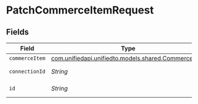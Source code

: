 # PatchCommerceItemRequest


## Fields

| Field                                                                                      | Type                                                                                       | Required                                                                                   | Description                                                                                |
| ------------------------------------------------------------------------------------------ | ------------------------------------------------------------------------------------------ | ------------------------------------------------------------------------------------------ | ------------------------------------------------------------------------------------------ |
| `commerceItem`                                                                             | [com.unifiedapi.unifiedto.models.shared.CommerceItem](../../models/shared/CommerceItem.md) | :heavy_minus_sign:                                                                         | N/A                                                                                        |
| `connectionId`                                                                             | *String*                                                                                   | :heavy_check_mark:                                                                         | ID of the connection                                                                       |
| `id`                                                                                       | *String*                                                                                   | :heavy_check_mark:                                                                         | ID of the Item                                                                             |